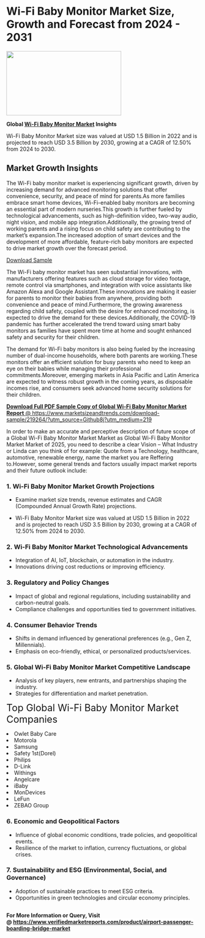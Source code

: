 <H1>Wi-Fi Baby Monitor Market Size, Growth and Forecast from 2024 - 2031</H1><img class="aligncenter size-medium wp-image-584254" src="https://thirdeyenews.in/wp-content/uploads/2024/09/Global-Market-Research-300x168.jpeg" alt="" width="300" height="168" /><p><strong>Global&nbsp;<a href="https://www.marketsizeandtrends.com/download-sample/219264/?utm_source=Github8j?utm_medium=219">Wi-Fi Baby Monitor Market</a> Insights</strong></p><p>Wi-Fi Baby Monitor Market size was valued at USD 1.5 Billion in 2022 and is projected to reach USD 3.5 Billion by 2030, growing at a CAGR of 12.50% from 2024 to 2030.</p><p><h2>Market Growth Insights</h2> <p>The Wi-Fi baby monitor market is experiencing significant growth, driven by increasing demand for advanced monitoring solutions that offer convenience, security, and peace of mind for parents.As more families embrace smart home devices, Wi-Fi-enabled baby monitors are becoming an essential part of modern nurseries.This growth is further fueled by technological advancements, such as high-definition video, two-way audio, night vision, and mobile app integration.Additionally, the growing trend of working parents and a rising focus on child safety are contributing to the market’s expansion.The increased adoption of smart devices and the development of more affordable, feature-rich baby monitors are expected to drive market growth over the forecast period.</p> <p><a href="#">Download Sample</a></p> <p>The Wi-Fi baby monitor market has seen substantial innovations, with manufacturers offering features such as cloud storage for video footage, remote control via smartphones, and integration with voice assistants like Amazon Alexa and Google Assistant.These innovations are making it easier for parents to monitor their babies from anywhere, providing both convenience and peace of mind.Furthermore, the growing awareness regarding child safety, coupled with the desire for enhanced monitoring, is expected to drive the demand for these devices.Additionally, the COVID-19 pandemic has further accelerated the trend toward using smart baby monitors as families have spent more time at home and sought enhanced safety and security for their children.</p> <p>The demand for Wi-Fi baby monitors is also being fueled by the increasing number of dual-income households, where both parents are working.These monitors offer an efficient solution for busy parents who need to keep an eye on their babies while managing their professional commitments.Moreover, emerging markets in Asia Pacific and Latin America are expected to witness robust growth in the coming years, as disposable incomes rise, and consumers seek advanced home security solutions for their children.</p> <p><a href="#"></p><p><span class=""><strong>Download Full PDF Sample Copy of Global Wi-Fi Baby Monitor Market Report</strong> @ <a href="https://www.marketsizeandtrends.com/download-sample/219264/?utm_source=Github8j?utm_medium=219" target="_blank">https://www.marketsizeandtrends.com/download-sample/219264/?utm_source=Github8j?utm_medium=219</a></span></p><p>In order to make an accurate and perceptive description of future scope of a Global&nbsp;Wi-Fi Baby Monitor Market Market as Global&nbsp;Wi-Fi Baby Monitor Market Market of 2025, you need to describe a clear Vision &ndash; What Industry or Linda can you think of for example: Quote from a Technology, healthcare, automotive, renewable energy, name the market you are Reffering to.However, some general trends and factors usually impact market reports and their future outlook include:</p><h3>1.&nbsp;<strong>Wi-Fi Baby Monitor Market Growth Projections</strong></h3><ul><li>Examine market size trends, revenue estimates and CAGR (Compounded Annual Growth Rate) projections.</li><li><p>Wi-Fi Baby Monitor Market size was valued at USD 1.5 Billion in 2022 and is projected to reach USD 3.5 Billion by 2030, growing at a CAGR of 12.50% from 2024 to 2030.</p></li></ul><h3>2.&nbsp;<strong>Wi-Fi Baby Monitor Market Technological Advancements</strong></h3><ul><li>Integration of AI, IoT, blockchain, or automation in the industry.</li><li>Innovations driving cost reductions or improving efficiency.</li></ul><h3>3.&nbsp;<strong>Regulatory and Policy Changes</strong></h3><ul><li>Impact of global and regional regulations, including sustainability and carbon-neutral goals.</li><li>Compliance challenges and opportunities tied to government initiatives.</li></ul><h3>4.&nbsp;<strong>Consumer Behavior Trends</strong></h3><ul><li>Shifts in demand influenced by generational preferences (e.g., Gen Z, Millennials).</li><li>Emphasis on eco-friendly, ethical, or personalized products/services.</li></ul><h3>5.&nbsp;<strong>Global Wi-Fi Baby Monitor Market Competitive Landscape</strong></h3><ul><li>Analysis of key players, new entrants, and partnerships shaping the industry.</li><li>Strategies for differentiation and market penetration.</li></ul><p data-pm-slice="1 1 []"><span style="color: inherit; font-family: inherit; font-size: 25px;">Top Global Wi-Fi Baby Monitor Market Companies</span></p><div class="" data-test-id=""><p><li>Owlet Baby Care</li><li> Motorola</li><li> Samsung</li><li> Safety 1st(Dorel)</li><li> Philips</li><li> D-Link</li><li> Withings</li><li> Angelcare</li><li> iBaby</li><li> MonDevices</li><li> LeFun</li><li> ZEBAO Group</li></p></div><h3>6.&nbsp;<strong>Economic and Geopolitical Factors</strong></h3><ul><li>Influence of global economic conditions, trade policies, and geopolitical events.</li><li>Resilience of the market to inflation, currency fluctuations, or global crises.</li></ul><h3>7.&nbsp;<strong>Sustainability and ESG (Environmental, Social, and Governance)</strong></h3><ul><li>Adoption of sustainable practices to meet ESG criteria.</li><li>Opportunities in green technologies and circular economy principles.</li></ul><h2><strong style="font-size: 14px;">For More Information or Query, Visit @&nbsp;</strong><a style="background-color: #ffffff; font-size: 14px;" href="https://www.marketsizeandtrends.com/report/wi-fi-baby-monitor-market/" target="_blank">https://www.verifiedmarketreports.com/product/airport-passenger-boarding-bridge-market</a></h2>